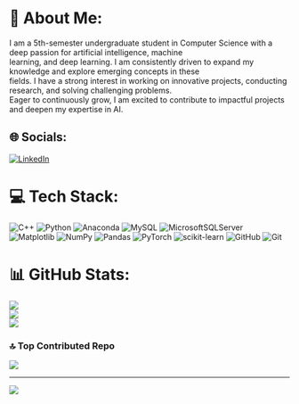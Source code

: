 # 💫 About Me:
I am a 5th-semester undergraduate student in Computer Science with a deep passion for artificial intelligence, machine<br>learning, and deep learning. I am consistently driven to expand my knowledge and explore emerging concepts in these<br>fields. I have a strong interest in working on innovative projects, conducting research, and solving challenging problems.<br>Eager to continuously grow, I am excited to contribute to impactful projects and deepen my expertise in AI.


## 🌐 Socials:
[![LinkedIn](https://img.shields.io/badge/LinkedIn-%230077B5.svg?logo=linkedin&logoColor=white)](https://linkedin.com/in/https://www.linkedin.com/in/alireza-kafashha/) 

# 💻 Tech Stack:
![C++](https://img.shields.io/badge/c++-%2300599C.svg?style=for-the-badge&logo=c%2B%2B&logoColor=white) ![Python](https://img.shields.io/badge/python-3670A0?style=for-the-badge&logo=python&logoColor=ffdd54) ![Anaconda](https://img.shields.io/badge/Anaconda-%2344A833.svg?style=for-the-badge&logo=anaconda&logoColor=white) ![MySQL](https://img.shields.io/badge/mysql-4479A1.svg?style=for-the-badge&logo=mysql&logoColor=white) ![MicrosoftSQLServer](https://img.shields.io/badge/Microsoft%20SQL%20Server-CC2927?style=for-the-badge&logo=microsoft%20sql%20server&logoColor=white) ![Matplotlib](https://img.shields.io/badge/Matplotlib-%23ffffff.svg?style=for-the-badge&logo=Matplotlib&logoColor=black) ![NumPy](https://img.shields.io/badge/numpy-%23013243.svg?style=for-the-badge&logo=numpy&logoColor=white) ![Pandas](https://img.shields.io/badge/pandas-%23150458.svg?style=for-the-badge&logo=pandas&logoColor=white) ![PyTorch](https://img.shields.io/badge/PyTorch-%23EE4C2C.svg?style=for-the-badge&logo=PyTorch&logoColor=white) ![scikit-learn](https://img.shields.io/badge/scikit--learn-%23F7931E.svg?style=for-the-badge&logo=scikit-learn&logoColor=white) ![GitHub](https://img.shields.io/badge/github-%23121011.svg?style=for-the-badge&logo=github&logoColor=white) ![Git](https://img.shields.io/badge/git-%23F05033.svg?style=for-the-badge&logo=git&logoColor=white)
# 📊 GitHub Stats:
![](https://github-readme-stats.vercel.app/api?username=Alireza-Kafashha&theme=blue_navy&hide_border=false&include_all_commits=true&count_private=true)<br/>
![](https://github-readme-streak-stats.herokuapp.com/?user=Alireza-Kafashha&theme=blue_navy&hide_border=false)<br/>
![](https://github-readme-stats.vercel.app/api/top-langs/?username=Alireza-Kafashha&theme=blue_navy&hide_border=false&include_all_commits=true&count_private=true&layout=compact)

### 🔝 Top Contributed Repo
![](https://github-contributor-stats.vercel.app/api?username=Alireza-Kafashha&limit=5&theme=blue_navy&combine_all_yearly_contributions=true)

---
[![](https://visitcount.itsvg.in/api?id=Alireza-Kafashha&icon=0&color=0)](https://visitcount.itsvg.in)

<!-- Proudly created with GPRM ( https://gprm.itsvg.in ) -->
